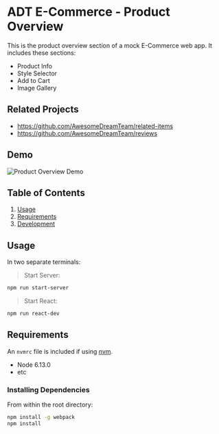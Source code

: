 # ADT E-Commerce - Product Overview

This is the product overview section of a mock E-Commerce web app. It includes these sections:
- Product Info
- Style Selector
- Add to Cart
- Image Gallery

## Related Projects

  - https://github.com/AwesomeDreamTeam/related-items
  - https://github.com/AwesomeDreamTeam/reviews

## Demo

![Product Overview Demo](https://i.imgur.com/f0P5cvk.gif)

## Table of Contents

1. [Usage](#Usage)
1. [Requirements](#requirements)
1. [Development](#development)

## Usage
In two separate terminals:

> Start Server:
```sh
npm run start-server
```
> Start React:
```sh
npm run react-dev
```

## Requirements

An `nvmrc` file is included if using [nvm](https://github.com/creationix/nvm).

- Node 6.13.0
- etc


### Installing Dependencies

From within the root directory:

```sh
npm install -g webpack
npm install
```

